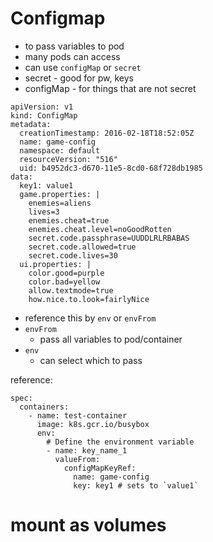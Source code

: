 # Configmap
- to pass variables to pod
- many pods can access
- can use `configMap` or `secret`
- secret - good for pw, keys
- configMap - for things that are not secret


```
apiVersion: v1
kind: ConfigMap
metadata:
  creationTimestamp: 2016-02-18T18:52:05Z
  name: game-config
  namespace: default
  resourceVersion: "516"
  uid: b4952dc3-d670-11e5-8cd0-68f728db1985
data:
  key1: value1
  game.properties: |
    enemies=aliens
    lives=3
    enemies.cheat=true
    enemies.cheat.level=noGoodRotten
    secret.code.passphrase=UUDDLRLRBABAS
    secret.code.allowed=true
    secret.code.lives=30
  ui.properties: |
    color.good=purple
    color.bad=yellow
    allow.textmode=true
    how.nice.to.look=fairlyNice
```
- reference this by `env` or `envFrom`
- `envFrom`
    - pass all variables to pod/container
- `env`
    - can select which to pass

reference:
```
spec:
  containers:
    - name: test-container
      image: k8s.gcr.io/busybox
      env:
        # Define the environment variable
        - name: key_name_1
          valueFrom:
            configMapKeyRef:
              name: game-config
              key: key1 # sets to `value1`
```

# mount as volumes